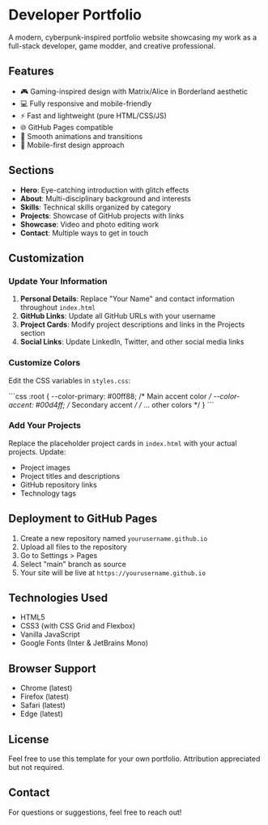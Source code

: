 # Developer Portfolio

A modern, cyberpunk-inspired portfolio website showcasing my work as a full-stack developer, game modder, and creative professional.

## Features

- 🎮 Gaming-inspired design with Matrix/Alice in Borderland aesthetic
- 💻 Fully responsive and mobile-friendly
- ⚡ Fast and lightweight (pure HTML/CSS/JS)
- 🌐 GitHub Pages compatible
- 🎨 Smooth animations and transitions
- 📱 Mobile-first design approach

## Sections

- **Hero**: Eye-catching introduction with glitch effects
- **About**: Multi-disciplinary background and interests
- **Skills**: Technical skills organized by category
- **Projects**: Showcase of GitHub projects with links
- **Showcase**: Video and photo editing work
- **Contact**: Multiple ways to get in touch

## Customization

### Update Your Information

1. **Personal Details**: Replace "Your Name" and contact information throughout `index.html`
2. **GitHub Links**: Update all GitHub URLs with your username
3. **Project Cards**: Modify project descriptions and links in the Projects section
4. **Social Links**: Update LinkedIn, Twitter, and other social media links

### Customize Colors

Edit the CSS variables in `styles.css`:

\`\`\`css
:root {
    --color-primary: #00ff88;  /* Main accent color */
    --color-accent: #00d4ff;   /* Secondary accent */
    /* ... other colors */
}
\`\`\`

### Add Your Projects

Replace the placeholder project cards in `index.html` with your actual projects. Update:
- Project images
- Project titles and descriptions
- GitHub repository links
- Technology tags

## Deployment to GitHub Pages

1. Create a new repository named `yourusername.github.io`
2. Upload all files to the repository
3. Go to Settings > Pages
4. Select "main" branch as source
5. Your site will be live at `https://yourusername.github.io`

## Technologies Used

- HTML5
- CSS3 (with CSS Grid and Flexbox)
- Vanilla JavaScript
- Google Fonts (Inter & JetBrains Mono)

## Browser Support

- Chrome (latest)
- Firefox (latest)
- Safari (latest)
- Edge (latest)

## License

Feel free to use this template for your own portfolio. Attribution appreciated but not required.

## Contact

For questions or suggestions, feel free to reach out!
